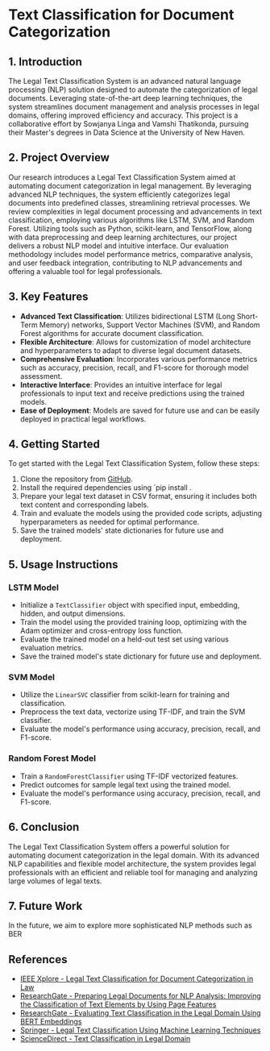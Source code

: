 # Text Classification for Document Categorization 

## 1. Introduction
The Legal Text Classification System is an advanced natural language processing (NLP) solution designed to automate the categorization of legal documents. Leveraging state-of-the-art deep learning techniques, the system streamlines document management and analysis processes in legal domains, offering improved efficiency and accuracy. This project is a collaborative effort by Sowjanya Linga and Vamshi Thatikonda, pursuing their Master's degrees in Data Science at the University of New Haven.

## 2. Project Overview
Our research introduces a Legal Text Classification System aimed at automating document categorization in legal management. By leveraging advanced NLP techniques, the system efficiently categorizes legal documents into predefined classes, streamlining retrieval processes. We review complexities in legal document processing and advancements in text classification, employing various algorithms like LSTM, SVM, and Random Forest. Utilizing tools such as Python, scikit-learn, and TensorFlow, along with data preprocessing and deep learning architectures, our project delivers a robust NLP model and intuitive interface. Our evaluation methodology includes model performance metrics, comparative analysis, and user feedback integration, contributing to NLP advancements and offering a valuable tool for legal professionals.

## 3. Key Features
- **Advanced Text Classification**: Utilizes bidirectional LSTM (Long Short-Term Memory) networks, Support Vector Machines (SVM), and Random Forest algorithms for accurate document classification.
- **Flexible Architecture**: Allows for customization of model architecture and hyperparameters to adapt to diverse legal document datasets.
- **Comprehensive Evaluation**: Incorporates various performance metrics such as accuracy, precision, recall, and F1-score for thorough model assessment.
- **Interactive Interface**: Provides an intuitive interface for legal professionals to input text and receive predictions using the trained models.
- **Ease of Deployment**: Models are saved for future use and can be easily deployed in practical legal workflows.

## 4. Getting Started
To get started with the Legal Text Classification System, follow these steps:
1. Clone the repository from [GitHub](https://github.com/SowjanyaLinga/NLP_Project).
2. Install the required dependencies using `pip install .
3. Prepare your legal text dataset in CSV format, ensuring it includes both text content and corresponding labels.
4. Train and evaluate the models using the provided code scripts, adjusting hyperparameters as needed for optimal performance.
5. Save the trained models' state dictionaries for future use and deployment.

## 5. Usage Instructions
### LSTM Model
- Initialize a `TextClassifier` object with specified input, embedding, hidden, and output dimensions.
- Train the model using the provided training loop, optimizing with the Adam optimizer and cross-entropy loss function.
- Evaluate the trained model on a held-out test set using various evaluation metrics.
- Save the trained model's state dictionary for future use and deployment.

### SVM Model
- Utilize the `LinearSVC` classifier from scikit-learn for training and classification.
- Preprocess the text data, vectorize using TF-IDF, and train the SVM classifier.
- Evaluate the model's performance using accuracy, precision, recall, and F1-score.

### Random Forest Model
- Train a `RandomForestClassifier` using TF-IDF vectorized features.
- Predict outcomes for sample legal text using the trained model.
- Evaluate the model's performance using accuracy, precision, recall, and F1-score.

## 6. Conclusion
The Legal Text Classification System offers a powerful solution for automating document categorization in the legal domain. With its advanced NLP capabilities and flexible model architecture, the system provides legal professionals with an efficient and reliable tool for managing and analyzing large volumes of legal texts.

## 7. Future Work
In the future, we aim to explore more sophisticated NLP methods such as BER


## References
- [IEEE Xplore - Legal Text Classification for Document Categorization in Law](https://ieeexplore.ieee.org/document/9207211)
- [ResearchGate - Preparing Legal Documents for NLP Analysis: Improving the Classification of Text Elements by Using Page Features](https://www.researchgate.net/publication/358028171_Preparing_Legal_Documents_for_NLP_Analysis_Improving_the_Classification_of_Text_Elements_by_Using_Page_Features)
- [ResearchGate - Evaluating Text Classification in the Legal Domain Using BERT Embeddings](https://www.researchgate.net/publication/375654387_Evaluating_Text_Classification_in_the_Legal_Domain_Using_BERT_Embeddings)
- [Springer - Legal Text Classification Using Machine Learning Techniques](https://link.springer.com/chapter/10.1007/978-981-99-8181-6_9)
- [ScienceDirect - Text Classification in Legal Domain](https://www.sciencedirect.com/science/article/abs/pii/S0306457321002764)


